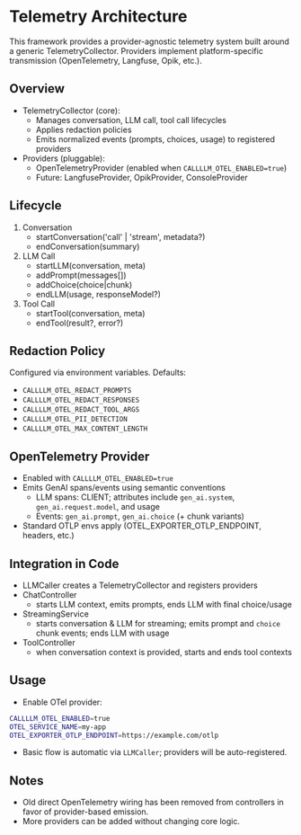 # Telemetry Architecture

This framework provides a provider-agnostic telemetry system built around a generic TelemetryCollector. Providers implement platform-specific transmission (OpenTelemetry, Langfuse, Opik, etc.).

## Overview

- TelemetryCollector (core):
  - Manages conversation, LLM call, tool call lifecycles
  - Applies redaction policies
  - Emits normalized events (prompts, choices, usage) to registered providers
- Providers (pluggable):
  - OpenTelemetryProvider (enabled when `CALLLLM_OTEL_ENABLED=true`)
  - Future: LangfuseProvider, OpikProvider, ConsoleProvider

## Lifecycle

1. Conversation
   - startConversation('call' | 'stream', metadata?)
   - endConversation(summary)
2. LLM Call
   - startLLM(conversation, meta)
   - addPrompt(messages[])
   - addChoice(choice|chunk)
   - endLLM(usage, responseModel?)
3. Tool Call
   - startTool(conversation, meta)
   - endTool(result?, error?)

## Redaction Policy
Configured via environment variables. Defaults:
- `CALLLLM_OTEL_REDACT_PROMPTS`
- `CALLLLM_OTEL_REDACT_RESPONSES`
- `CALLLLM_OTEL_REDACT_TOOL_ARGS`
- `CALLLLM_OTEL_PII_DETECTION`
- `CALLLLM_OTEL_MAX_CONTENT_LENGTH`

## OpenTelemetry Provider
- Enabled with `CALLLLM_OTEL_ENABLED=true`
- Emits GenAI spans/events using semantic conventions
  - LLM spans: CLIENT; attributes include `gen_ai.system`, `gen_ai.request.model`, and usage
  - Events: `gen_ai.prompt`, `gen_ai.choice` (+ chunk variants)
- Standard OTLP envs apply (OTEL_EXPORTER_OTLP_ENDPOINT, headers, etc.)

## Integration in Code

- LLMCaller creates a TelemetryCollector and registers providers
- ChatController
  - starts LLM context, emits prompts, ends LLM with final choice/usage
- StreamingService
  - starts conversation & LLM for streaming; emits prompt and `choice` chunk events; ends LLM with usage
- ToolController
  - when conversation context is provided, starts and ends tool contexts

## Usage

- Enable OTel provider:
```bash
CALLLLM_OTEL_ENABLED=true
OTEL_SERVICE_NAME=my-app
OTEL_EXPORTER_OTLP_ENDPOINT=https://example.com/otlp
```

- Basic flow is automatic via `LLMCaller`; providers will be auto-registered.

## Notes
- Old direct OpenTelemetry wiring has been removed from controllers in favor of provider-based emission.
- More providers can be added without changing core logic.
